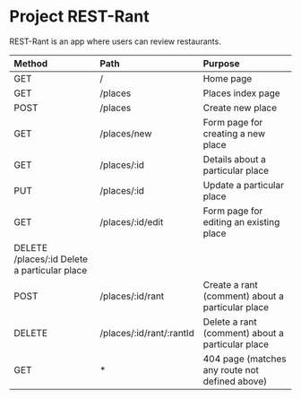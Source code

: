 # Project REST-Rant

REST-Rant is an app where users can review restaurants.

|Method | Path| Purpose|
|:------|:----|:-------|
|GET | /| Home page|
|GET | /places| Places index page|
|POST| /places| Create new place|
|GET| /places/new| Form page for creating a new place|
|GET| /places/:id| Details about a particular place|
|PUT| /places/:id| Update a particular place|
|GET| /places/:id/edit| Form page for editing an existing place|
|DELETE /places/:id Delete a particular place
|POST| /places/:id/rant| Create a rant (comment) about a particular place|
|DELETE| /places/:id/rant/:rantId| Delete a rant (comment) about a particular place|
|GET| * |404 page (matches any route not defined above)|

